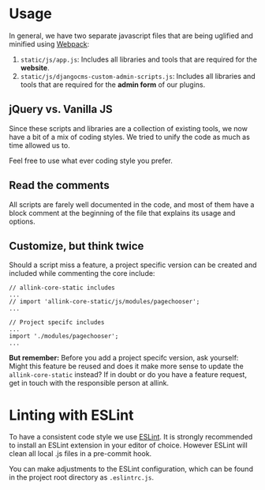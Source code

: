 # Usage

In general, we have two separate javascript files that are being uglified and minified using [Webpack](../overview/webpack.md):

1. `static/js/app.js`: Includes all libraries and tools that are required for the <strong>website</strong>.
2. `static/js/djangocms-custom-admin-scripts.js`: Includes all libraries and tools that are required for the <strong>admin form</strong> of our plugins.

## jQuery vs. Vanilla JS

Since these scripts and libraries are a collection of existing tools, we now have a bit of a mix of coding styles. We tried to unify the code as much as time allowed us to.

Feel free to use what ever coding style you prefer.

## Read the comments

All scripts are farely well documented in the code, and most of them have a block comment at the beginning of the file that explains its usage and options.

## Customize, but think twice

Should a script miss a feature, a project specific version can be created and included while commenting the core include:

```JS
// allink-core-static includes
...
// import 'allink-core-static/js/modules/pagechooser';
...

// Project specifc includes
...
import './modules/pagechooser';
...
```

<strong>But remember:</strong> Before you add a project specifc version, ask yourself: Might this feature be reused and does it make more sense to update the `allink-core-static` instead? If in doubt or do you have a feature request, get in touch with the responsible person at allink.

# Linting with ESLint

To have a consistent code style we use [ESLint](https://eslint.org). It is strongly recommended to install an ESLint extension in your editor of choice.
However ESLint will clean all local .js files in a pre-commit hook.

You can make adjustments to the ESLint configuration, which can be found in the project root directory as `.eslintrc.js`.
